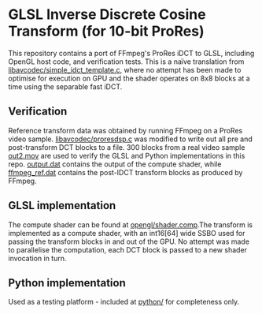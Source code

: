 # GLSL Inverse Discrete Cosine Transform (for 10-bit ProRes)
This repository contains a port of FFmpeg's ProRes iDCT to GLSL, including OpenGL host code, and verification tests. This is a naïve translation from [libavcodec/simple_idct_template.c](libavcodec/simple_idct_template.c), where no attempt has been made to optimise for execution on GPU and the shader operates on 8x8 blocks at a time using the separable fast iDCT.


## Verification
Reference transform data was obtained by running FFmpeg on a ProRes video sample. [libavcodec/proresdsp.c](libavcodec/proresdsp.c) was modified to write out all pre and post-transform DCT blocks to a file. 300 blocks from a real video sample [out2.mov](out2.mov) are used to verify the GLSL and Python implementations in this repo. [output.dat](output.dat) contains the output of the compute shader, while [ffmpeg_ref.dat](ffmpeg_ref.dat) contains the post-IDCT transform blocks as produced by FFmpeg.


## GLSL implementation
The compute shader can be found at [opengl/shader.comp](opengl/shader.comp).The transform is implemented as a compute shader, with an int16[64] wide SSBO used for passing the transform blocks in and out of the GPU. No attempt was made to parallelise the computation, each DCT block is passed to a new shader invocation in turn. 


## Python implementation
Used as a testing platform - included at [python/](python/) for completeness only.



